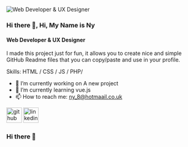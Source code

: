 
![Web Developer & UX Designer](https://arturssmirnovs.github.io/github-profile-readme-generator/images/banner.png)

### Hi there 👋, Hi, My Name is Ny
#### Web Developer & UX Designer

I made this project just for fun, it allows you to create nice and simple GitHub Readme files that you can copy/paste and use in your profile.

Skills:  HTML / CSS / JS / PHP/ 

- 🔭 I’m currently working on A new project 
- 🌱 I’m currently learning vue.js 
- 📫 How to reach me: ny_8@hotmaail.co.uk 


[<img src='https://cdn.jsdelivr.net/npm/simple-icons@3.0.1/icons/github.svg' alt='github' height='40'>](https://github.com/ny2669)  [<img src='https://cdn.jsdelivr.net/npm/simple-icons@3.0.1/icons/linkedin.svg' alt='linkedin' height='40'>](https://www.linkedin.com/in/ny/)  



### Hi there 👋
